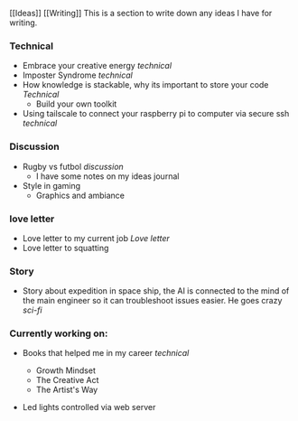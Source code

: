 [[Ideas]] [[Writing]]
This is a section to write down any ideas I have for writing. 
### Technical
- Embrace your creative energy *technical*
- Imposter Syndrome *technical*
- How knowledge is stackable, why its important to store your code *Technical*
	- Build your own toolkit
- Using tailscale to connect your raspberry pi to computer via secure ssh *technical*
### Discussion
- Rugby vs futbol *discussion*
	- I have some notes on my ideas journal
- Style in gaming 
	- Graphics and ambiance

### love letter
- Love letter to my current job *Love letter*
- Love letter to squatting 

### Story
- Story about expedition in space ship, the AI is connected to the mind of the main engineer so it can troubleshoot issues easier. He goes crazy *sci-fi*

### Currently working on:
- Books that helped me in my career *technical*
	- Growth Mindset
	- The Creative Act
	- The Artist's Way

- Led lights controlled via web server 

